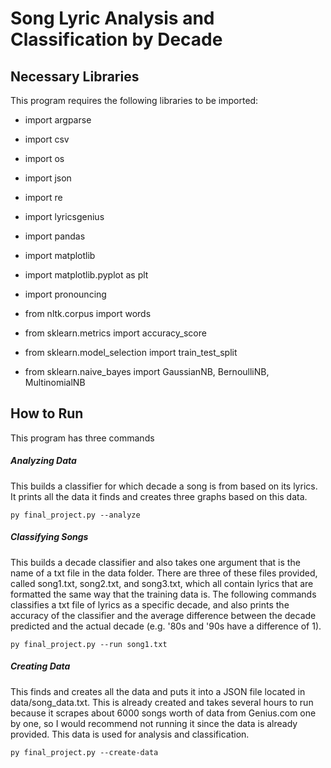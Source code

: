 # Song Lyric Analysis and Classification by Decade

## Necessary Libraries

This program requires the following libraries to be imported:

- import argparse

- import csv

- import os

- import json

- import re


- import lyricsgenius

- import pandas

- import matplotlib

- import matplotlib.pyplot as plt

- import pronouncing

- from nltk.corpus import words

- from sklearn.metrics import accuracy_score

- from sklearn.model_selection import train_test_split

- from sklearn.naive_bayes import GaussianNB, BernoulliNB, MultinomialNB

## How to Run

This program has three commands

##### Analyzing Data

This builds a classifier for which decade a song is from based on its lyrics. It prints all the data it finds and creates three graphs based on this data.
```
py final_project.py --analyze
```

##### Classifying Songs

This builds a decade classifier and also takes one argument that is the name of a txt file in the data folder. There are three of these files provided, called song1.txt, song2.txt, and song3.txt, which all contain lyrics that are formatted the same way that the training data is. The following commands classifies a txt file of lyrics as a specific decade, and also prints the accuracy of the classifier and the average difference between the decade predicted and the actual decade (e.g. '80s and '90s have a difference of 1).
```
py final_project.py --run song1.txt
```

##### Creating Data

This finds and creates all the data and puts it into a JSON file located in data/song_data.txt. This is already created and takes several hours to run because it scrapes about 6000 songs worth of data from Genius.com one by one, so I would recommend not running it since the data is already provided. This data is used for analysis and classification.
```
py final_project.py --create-data
```
